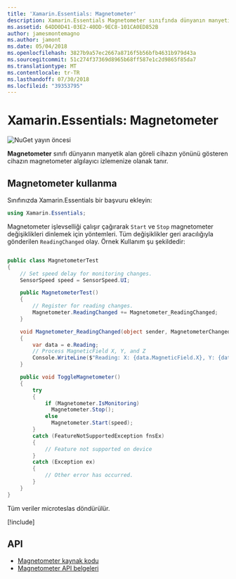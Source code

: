 ```yaml
---
title: 'Xamarin.Essentials: Magnetometer'
description: Xamarin.Essentials Magnetometer sınıfında dünyanın manyetik alan göreli cihazın yönünü belirten cihazın magnetometer algılayıcı izlemenize izin verir.
ms.assetid: 64DD0D41-03E2-40DD-9EC8-101CA0ED852B
author: jamesmontemagno
ms.author: jamont
ms.date: 05/04/2018
ms.openlocfilehash: 3827b9a57ec2667a8716f5b56bfb4631b979d43a
ms.sourcegitcommit: 51c274f37369d8965b68ff587e1c2d9865f85da7
ms.translationtype: MT
ms.contentlocale: tr-TR
ms.lasthandoff: 07/30/2018
ms.locfileid: "39353795"
---
```

# <a name="xamarinessentials-magnetometer"></a>Xamarin.Essentials: Magnetometer

![NuGet yayın öncesi](~/media/shared/pre-release.png)

**Magnetometer** sınıfı dünyanın manyetik alan göreli cihazın yönünü gösteren cihazın magnetometer algılayıcı izlemenize olanak tanır.

## <a name="using-magnetometer"></a>Magnetometer kullanma

Sınıfınızda Xamarin.Essentials bir başvuru ekleyin:

```csharp
using Xamarin.Essentials;
```

Magnetometer işlevselliği çalışır çağırarak `Start` ve `Stop` magnetometer değişiklikleri dinlemek için yöntemleri. Tüm değişiklikler geri aracılığıyla gönderilen `ReadingChanged` olay. Örnek Kullanım şu şekildedir:

```csharp

public class MagnetometerTest
{
    // Set speed delay for monitoring changes.
    SensorSpeed speed = SensorSpeed.UI;

    public MagnetometerTest()
    {
        // Register for reading changes.
        Magnetometer.ReadingChanged += Magnetometer_ReadingChanged;
    }

    void Magnetometer_ReadingChanged(object sender, MagnetometerChangedEventArgs e)
    {
        var data = e.Reading;
        // Process MagneticField X, Y, and Z
        Console.WriteLine($"Reading: X: {data.MagneticField.X}, Y: {data.MagneticField.Y}, Z: {data.MagneticField.Z}");
    }

    public void ToggleMagnetometer()
    {
        try
        {
            if (Magnetometer.IsMonitoring)
              Magnetometer.Stop();
            else
              Magnetometer.Start(speed);
        }
        catch (FeatureNotSupportedException fnsEx)
        {
            // Feature not supported on device
        }
        catch (Exception ex)
        {
            // Other error has occurred.
        }
    }
}
```

Tüm veriler microteslas döndürülür.

[!include[](~/essentials/includes/sensor-speed.md)]

## <a name="api"></a>API

- [Magnetometer kaynak kodu](https://github.com/xamarin/Essentials/tree/master/Xamarin.Essentials/Magnetometer)
- [Magnetometer API belgeleri](xref:Xamarin.Essentials.Magnetometer)
